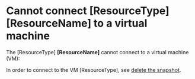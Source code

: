 <properties
pageTitle="Cannot create a Windows VM VMExtensionProvisioningError"
description="There are issues that prevent creating a virtual machine"
infoBubbleText="See details on the right"
service="microsoft.azurestack"
resource="azurestack"
authors="justinha"
ms.author="justinha"
displayOrder=""
articleId="azurestack-diagnostics-cannot-create-windows-vm-vm-extension-provisioning-error"
diagnosticScenario="Cannot create a Windows VM VMExtensionProvisioningError"
selfHelpType="diagnostics"
supportTopicIds="32663892"
resourceTags="windows"
productPesIds="16226"
cloudEnvironments="public, FairFax, usnat, ussec"
	ownershipId="StorageMediaEdge_AzureStack_Hub"
/>

# Cannot connect <!--$ResourceType-->[ResourceType]<!--/$ResourceType--> **<!--$ResourceName-->[ResourceName]<!--/$ResourceName-->** to a virtual machine

<!--issueDescription-->
The <!--$ResourceType-->[ResourceType]<!--/$ResourceType--> **<!--$ResourceName-->[ResourceName]<!--/$ResourceName-->** cannot connect to a virtual machine (VM):



<!--/issueDescription-->

In order to connect to the VM  <!--$ResourceType-->[ResourceType]<!--/$ResourceType-->, see [delete the snapshot](https://docs.microsoft.com/azure/storage/blobs/storage-blob-snapshots#delete-snapshots).
